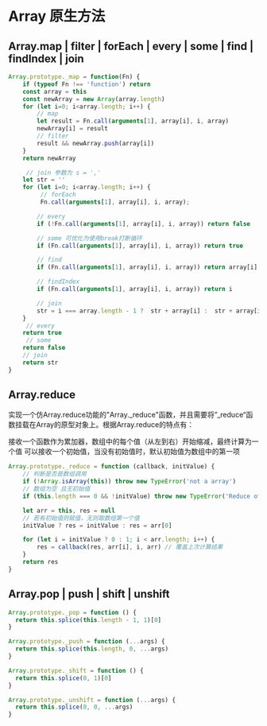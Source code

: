 # Array 原生方法

## Array.map | filter |  forEach | every | some | find  | findIndex | join
<!--  -->

```javascript
Array.prototype._map = function(Fn) {
    if (typeof Fn !== 'function') return
    const array = this
    const newArray = new Array(array.length)
    for (let i=0; i<array.length; i++) {
        // map
        let result = Fn.call(arguments[1], array[i], i, array)
        newArray[i] = result
        // filter
        result && newArray.push(array[i])
    }
    return newArray

     // join 参数为 s = ','
    let str = ''
    for (let i=0; i<array.length; i++) {
         // forEach
         Fn.call(arguments[1], array[i], i, array);

        // every
        if (!Fn.call(arguments[1], array[i], i, array)) return false

        // some 可优化为使用break打断循环
        if (Fn.call(arguments[1], array[i], i, array)) return true

        // find
        if (Fn.call(arguments[1], array[i], i, array)) return array[i]

        // findIndex
        if (Fn.call(arguments[1], array[i], i, array)) return i

        // join
        str = i === array.length - 1 ?  str + array[i] :  str + array[i] + s
    }
     // every
    return true
     // some
    return false
    // join
    return str
}
```

## Array.reduce

实现一个仿Array.reduce功能的"Array._reduce"函数，并且需要将”_reduce“函数挂载在Array的原型对象上。根据Array.reduce的特点有：

接收一个函数作为累加器，数组中的每个值（从左到右）开始缩减，最终计算为一个值
可以接收一个初始值，当没有初始值时，默认初始值为数组中的第一项

```javascript
Array.prototype._reduce = function (callback, initValue) {
    // 判断是否是数组调用
    if (!Array.isArray(this)) throw new TypeError('not a array')
    // 数组为空 且无初始值
    if (this.length === 0 && !initValue) throw new TypeError('Reduce of empty array with no initial value')

    let arr = this, res = null
    // 若有初始值则赋值，无则取数组第一个值
    initValue ? res = initValue : res = arr[0]

    for (let i = initValue ? 0 : 1; i < arr.length; i++) {
        res = callback(res, arr[i], i, arr) // 覆盖上次计算结果
    }
    return res
}
```

## Array.pop | push | shift | unshift

```javascript
Array.prototype._pop = function () {
  return this.splice(this.length - 1, 1)[0]
}

Array.prototype._push = function (...args) {
  return this.splice(this.length, 0, ...args)
}

Array.prototype._shift = function () {
  return this.splice(0, 1)[0]
}

Array.prototype._unshift = function (...args) {
  return this.splice(0, 0, ...args)
}
```
